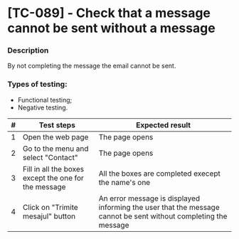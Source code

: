 # **[TC-089] - Check that a message cannot be sent without a message**

### **Description**

By not completing the message the email cannot be sent.

### **Types of testing:**

- Functional testing;
- Negative testing.

| #   | **Test steps**                                       | **Expected result**                                                                                             |
| --- | ---------------------------------------------------- | --------------------------------------------------------------------------------------------------------------- |
| 1   | Open the web page                                    | The page opens                                                                                                  |
| 2   | Go to the menu and select "Contact"                  | The page opens                                                                                                  |
| 3   | Fill in all the boxes except the one for the message | All the boxes are completed execept the name's one                                                              |
| 4   | Click on "Trimite mesajul" button                    | An error message is displayed informing the user that the message cannot be sent without completing the message |
